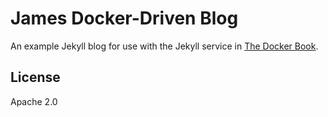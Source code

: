 # James Docker-Driven Blog

An example Jekyll blog for use with the Jekyll service in [The Docker Book](http://www.dockerbook.com).

## License

Apache 2.0

